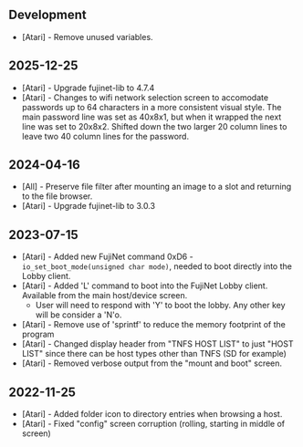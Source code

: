 ## Development

 * [Atari] - Remove unused variables.

## 2025-12-25

 * [Atari] - Upgrade fujinet-lib to 4.7.4
 * [Atari] - Changes to wifi network selection screen to accomodate passwords up to 64 characters in a more consistent visual style. The main password line was set as 40x8x1, but when it wrapped the next line was set to 20x8x2. Shifted down the two larger 20 column lines to leave two 40 column lines for the password.
 

## 2024-04-16

* [All] - Preserve file filter after mounting an image to a slot and returning to the file browser.
* [Atari] - Upgrade fujinet-lib to 3.0.3

## 2023-07-15

* [Atari] - Added new FujiNet command 0xD6 - `io_set_boot_mode(unsigned char mode)`, needed to boot directly into the Lobby client.
* [Atari] - Added 'L' command to boot into the FujiNet Lobby client. Available from the main host/device screen.
  * User will need to respond with 'Y' to boot the lobby. Any other key will be consider a 'N'o.
* [Atari] - Remove use of 'sprintf' to reduce the memory footprint of the program
* [Atari] - Changed display header from "TNFS HOST LIST" to just "HOST LIST" since there can be host types other than TNFS (SD for example)
* [Atari] - Removed verbose output from the "mount and boot" screen.

## 2022-11-25

* [Atari] - Added folder icon to directory entries when browsing a host.
* [Atari] - Fixed "config" screen corruption (rolling, starting in middle of screen)

